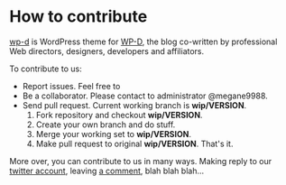# How to contribute

[wp-d](https://github.com/megane9988/wp-d) is WordPress theme for [WP-D](http://wp-d.org), the blog co-written by professional Web directors, designers, developers and affiliators.

To contribute to us:

- Report issues. Feel free to 
- Be a collaborator. Please contact to administrator @megane9988.
- Send pull request. Current working branch is **wip/VERSION**.
	1. Fork repository and checkout **wip/VERSION**.
	2. Create your own branch and do stuff.
	3. Merge your working set to **wip/VERSION**.
	4. Make pull request to original **wip/VERSION**. That's it.

More over, you can contribute to us in many ways.
Making reply to our [twitter account](https://twitter.com/wp_d_official), leaving [a comment](http://wp-d.org/about/), blah blah blah...